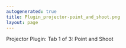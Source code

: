 ```yaml
---
autogenerated: true
title: Plugin_projector-point_and_shoot.png
layout: page
---
```


Projector Plugin: Tab 1 of 3: Point and Shoot

